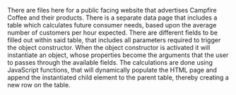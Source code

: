 There are files here for a public facing website that advertises Campfire Coffee and their products. There is a separate data page that includes a table which calculates future consumer needs, based upon the average number of customers per hour expected.  There are different fields to be filled out within said table, that includes all parameters required to trigger the object constructor. When the object constructor is activated it will instantiate an object, whose properties become the arguments that the user to passes through the available fields.  The calculations are done using JavaScript functions, that will dynamically populate the HTML page and append the instantiated child element to the parent table, thereby creating a new row on the table. 
